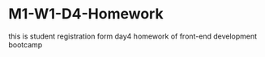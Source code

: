 # M1-W1-D4-Homework
this is student registration form day4 homework of front-end development bootcamp
